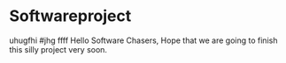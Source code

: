 # Softwareproject
uhugfhi
#jhg
ffff
Hello Software Chasers, Hope that we are going to finish this silly project very soon.
